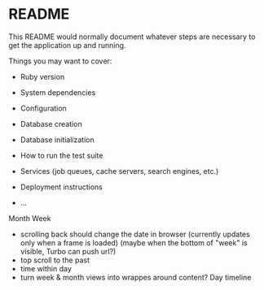 # README

This README would normally document whatever steps are necessary to get the
application up and running.

Things you may want to cover:

* Ruby version

* System dependencies

* Configuration

* Database creation

* Database initialization

* How to run the test suite

* Services (job queues, cache servers, search engines, etc.)

* Deployment instructions

* ...

Month
Week
- scrolling back should change the date in browser (currently updates only when a frame is loaded) (maybe when the bottom of "week" is visible, Turbo can push url?)
- top scroll to the past
- time within day
- turn week & month views into wrappes around content?
Day timeline